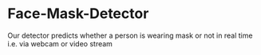 # Face-Mask-Detector
Our detector predicts whether a person is wearing mask or not in real time i.e. via webcam or video stream
